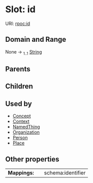 
# Slot: id




URI: [rpoc:id](https://pub.tech/schema/rpoc/id)


## Domain and Range

None &#8594;  <sub>1..1</sub> [String](types/String.md)

## Parents


## Children


## Used by

 * [Concept](Concept.md)
 * [Context](Context.md)
 * [NamedThing](NamedThing.md)
 * [Organization](Organization.md)
 * [Person](Person.md)
 * [Place](Place.md)

## Other properties

|  |  |  |
| --- | --- | --- |
| **Mappings:** | | schema:identifier |

